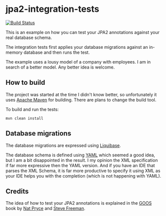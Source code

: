 # jpa2-integration-tests

[![Build Status](https://travis-ci.org/thinkinglabs/jpa2-integration-tests.svg?branch=master)](https://travis-ci.org/thinkinglabs/jpa2-integration-tests)

This is an example on how you can test your JPA2 annotations against your real database schema.

The integration tests first applies your database migrations against an in-memory database and 
then runs the test.

The example uses a lousy model of a company with employees. I am in search of a better model. Any 
better idea is welcome.

## How to build

The project was started at the time I didn't know better, so unfortunately it uses 
[Apache Maven](https://maven.apache.org/) for building. There are plans to change the build tool.
 
To build and run the tests:
```
mvn clean install
```

## Database migrations
The database migrations are expressed using [Liquibase](http://www.liquibase.org/). 

The database schema is defined using [YAML](http://yaml.org/) which seemed a good idea, 
but I am a bit disappointed in the result. I my opinion the XML specification if far more 
expressive then the YAML version. And if you have an IDE that parses the XML Schema, it is far
more productive to specify it using XML as your IDE helps you with the completion (which is not
happening with YAML).
 
## Credits
The idea of how to test your JPA2 annotations is explained in the [GOOS](http://www.growing-object-oriented-software.com/) 
book by [Nat Pryce](http://www.natpryce.com/) and [Steve Freeman](http://higherorderlogic.com/).
